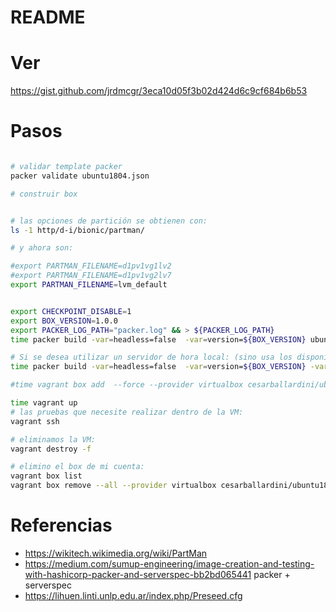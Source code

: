 # README

# Ver

https://gist.github.com/jrdmcgr/3eca10d05f3b02d424d6c9cf684b6b53

# Pasos

```bash

# validar template packer
packer validate ubuntu1804.json 

# construir box


# las opciones de partición se obtienen con:
ls -1 http/d-i/bionic/partman/

# y ahora son:

#export PARTMAN_FILENAME=d1pv1vg1lv2
#export PARTMAN_FILENAME=d1pv1vg2lv7
export PARTMAN_FILENAME=lvm_default


export CHECKPOINT_DISABLE=1
export BOX_VERSION=1.0.0
export PACKER_LOG_PATH="packer.log" && > ${PACKER_LOG_PATH}
time packer build -var=headless=false  -var=version=${BOX_VERSION} ubuntu1804.json

# Si se desea utilizar un servidor de hora local: (sino usa los disponibles en internet)
time packer build -var=headless=false  -var=version=${BOX_VERSION} -var=ntp_server=ntp1.mi.dominio.org ubuntu1804.json

#time vagrant box add  --force --provider virtualbox cesarballardini/ubuntu1804 ubuntu-18.04*.box

time vagrant up
# las pruebas que necesite realizar dentro de la VM:
vagrant ssh

# eliminamos la VM:
vagrant destroy -f

# elimino el box de mi cuenta:
vagrant box list
vagrant box remove --all --provider virtualbox cesarballardini/ubuntu1804

```

# Referencias

* https://wikitech.wikimedia.org/wiki/PartMan
* https://medium.com/sumup-engineering/image-creation-and-testing-with-hashicorp-packer-and-serverspec-bb2bd065441 packer + serverspec
* https://lihuen.linti.unlp.edu.ar/index.php/Preseed.cfg

